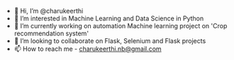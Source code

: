 - 👋 Hi, I’m @charukeerthi
- 👀 I’m interested in Machine Learning and Data Science in Python
- 🌱 I’m currently working on automation Machine learning project on 'Crop recommendation system'
- 💞️ I’m looking to collaborate on Flask, Selenium and Flask projects
- 📫 How to reach me - charukeerthi.nb@gmail.com

<!---
charukeerthi/charukeerthi is a ✨ special ✨ repository because its `README.md` (this file) appears on your GitHub profile.
You can click the Preview link to take a look at your changes.
--->
